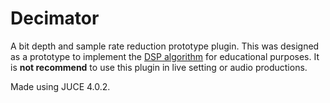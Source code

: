 # Decimator

A bit depth and sample rate reduction prototype plugin. This was designed as a prototype to implement the [DSP algorithm](http://musicdsp.org/showArchiveComment.php?ArchiveID=124) for educational purposes. It is **not recommend** to use this plugin in live setting or audio productions.

Made using JUCE 4.0.2.
